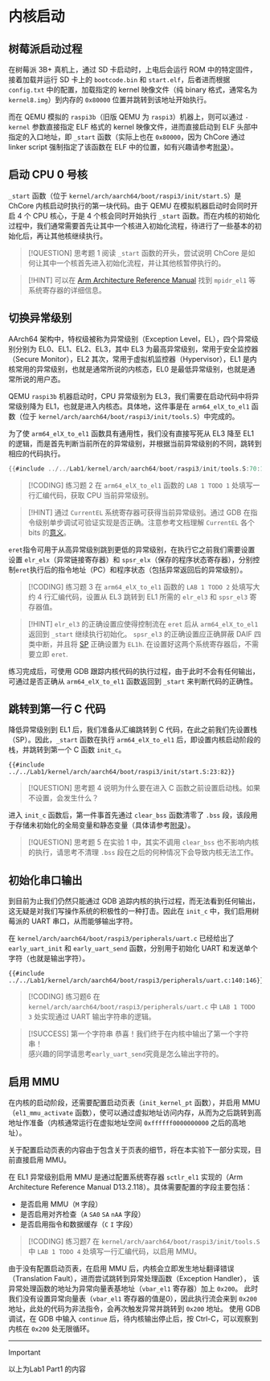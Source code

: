 # 内核启动

<!-- toc -->

## 树莓派启动过程

在树莓派 3B+ 真机上，通过 SD 卡启动时，上电后会运行 ROM 中的特定固件，接着加载并运行 SD 卡上的 `bootcode.bin` 和 `start.elf`，后者进而根据 `config.txt` 中的配置，加载指定的 kernel 映像文件（纯 binary 格式，通常名为 `kernel8.img`）到内存的 `0x80000` 位置并跳转到该地址开始执行。

而在 QEMU 模拟的 `raspi3b`（旧版 QEMU 为 `raspi3`）机器上，则可以通过 `-kernel` 参数直接指定 ELF 格式的 kernel 映像文件，进而直接启动到 ELF 头部中指定的入口地址，即 `_start` 函数（实际上也在 `0x80000`，因为 ChCore 通过 linker script 强制指定了该函数在 ELF 中的位置，如有兴趣请参考[附录](../Appendix/linker.html)）。

## 启动 CPU 0 号核

`_start` 函数（位于 `kernel/arch/aarch64/boot/raspi3/init/start.S`）是 ChCore 内核启动时执行的第一块代码。由于 QEMU 在模拟机器启动时会同时开启 4 个 CPU 核心，于是 4 个核会同时开始执行 `_start` 函数。而在内核的初始化过程中，我们通常需要首先让其中一个核进入初始化流程，待进行了一些基本的初始化后，再让其他核继续执行。

> [!QUESTION] 思考题 1
> 阅读 `_start` 函数的开头，尝试说明 ChCore 是如何让其中一个核首先进入初始化流程，并让其他核暂停执行的。  

> [!HINT]
> 可以在 [Arm Architecture Reference Manual](https://documentation-service.arm.com/static/61fbe8f4fa8173727a1b734e) 找到 `mpidr_el1` 等系统寄存器的详细信息。

## 切换异常级别

AArch64 架构中，特权级被称为异常级别（Exception Level，EL），四个异常级别分别为 EL0、EL1、EL2、EL3，其中 EL3 为最高异常级别，常用于安全监控器（Secure Monitor），EL2 其次，常用于虚拟机监控器（Hypervisor），EL1 是内核常用的异常级别，也就是通常所说的内核态，EL0 是最低异常级别，也就是通常所说的用户态。

QEMU `raspi3b` 机器启动时，CPU 异常级别为 EL3，我们需要在启动代码中将异常级别降为 EL1，也就是进入内核态。具体地，这件事是在 `arm64_elX_to_el1` 函数（位于 `kernel/arch/aarch64/boot/raspi3/init/tools.S`）中完成的。

为了使 `arm64_elX_to_el1` 函数具有通用性，我们没有直接写死从 EL3 降至 EL1 的逻辑，而是首先判断当前所在的异常级别，并根据当前异常级别的不同，跳转到相应的代码执行。

```asm
{{#include ../../Lab1/kernel/arch/aarch64/boot/raspi3/init/tools.S:70:143}}
```

> [!CODING] 练习题 2
> 在 `arm64_elX_to_el1` 函数的 `LAB 1 TODO 1` 处填写一行汇编代码，获取 CPU 当前异常级别。

> [!HINT]
> 通过 `CurrentEL` 系统寄存器可获得当前异常级别。通过 GDB 在指令级别单步调试可验证实现是否正确。注意参考文档理解 `CurrentEL` 各个 bits 的[意义](https://developer.arm.com/documentation/ddi0601/2020-12/AArch64-Registers/CurrentEL--Current-Exception-Level)。

`eret`指令可用于从高异常级别跳到更低的异常级别，在执行它之前我们需要设置
设置 `elr_elx`（异常链接寄存器）和 `spsr_elx`（保存的程序状态寄存器），分别控制`eret`执行后的指令地址（PC）和程序状态（包括异常返回后的异常级别）。

> [!CODING] 练习题 3
> 在 `arm64_elX_to_el1` 函数的 `LAB 1 TODO 2` 处填写大约 4 行汇编代码，设置从 EL3 跳转到 EL1 所需的 `elr_el3` 和 `spsr_el3` 寄存器值。

> [!HINT]
> `elr_el3` 的正确设置应使得控制流在 `eret` 后从 `arm64_elX_to_el1` 返回到 `_start` 继续执行初始化。 `spsr_el3` 的正确设置应正确屏蔽 DAIF 四类中断，并且将 [SP](https://developer.arm.com/documentation/ddi0500/j/CHDDGJID) 正确设置为 `EL1h`. 在设置好这两个系统寄存器后，不需要立即 `eret`.

练习完成后，可使用 GDB 跟踪内核代码的执行过程，由于此时不会有任何输出，可通过是否正确从 `arm64_elX_to_el1` 函数返回到 `_start` 来判断代码的正确性。

## 跳转到第一行 C 代码

降低异常级别到 EL1 后，我们准备从汇编跳转到 C 代码，在此之前我们先设置栈（SP）。因此，`_start` 函数在执行 `arm64_elX_to_el1` 后，即设置内核启动阶段的栈，并跳转到第一个 C 函数 `init_c`。

```
{{#include ../../Lab1/kernel/arch/aarch64/boot/raspi3/init/start.S:23:82}}

```

> [!QUESTION] 思考题 4
> 说明为什么要在进入 C 函数之前设置启动栈。如果不设置，会发生什么？

进入 `init_c` 函数后，第一件事首先通过 `clear_bss` 函数清零了 `.bss` 段，该段用于存储未初始化的全局变量和静态变量（具体请参考[附录](../Appendix/elf.html)）。

> [!QUESTION] 思考题 5
> 在实验 1 中，其实不调用 `clear_bss` 也不影响内核的执行，请思考不清理 `.bss` 段在之后的何种情况下会导致内核无法工作。

## 初始化串口输出

到目前为止我们仍然只能通过 GDB 追踪内核的执行过程，而无法看到任何输出，这无疑是对我们写操作系统的积极性的一种打击。因此在 `init_c` 中，我们启用树莓派的 UART 串口，从而能够输出字符。

在 `kernel/arch/aarch64/boot/raspi3/peripherals/uart.c` 已经给出了 `early_uart_init` 和 `early_uart_send` 函数，分别用于初始化 UART 和发送单个字符（也就是输出字符）。

```
{{#include ../../Lab1/kernel/arch/aarch64/boot/raspi3/peripherals/uart.c:140:146}}

```

> [!CODING] 练习题6
> 在 `kernel/arch/aarch64/boot/raspi3/peripherals/uart.c` 中 `LAB 1 TODO 3` 处实现通过 UART 输出字符串的逻辑。

> [!SUCCESS] 第一个字符串
> 恭喜！我们终于在内核中输出了第一个字符串！  
> 感兴趣的同学请思考`early_uart_send`究竟是怎么输出字符的。

## 启用 MMU

在内核的启动阶段，还需要配置启动页表（`init_kernel_pt` 函数），并启用 MMU（`el1_mmu_activate` 函数），使可以通过虚拟地址访问内存，从而为之后跳转到高地址作准备（内核通常运行在虚拟地址空间 `0xffffff0000000000` 之后的高地址）。

关于配置启动页表的内容由于包含关于页表的细节，将在本实验下一部分实现，目前直接启用 MMU。

在 EL1 异常级别启用 MMU 是通过配置系统寄存器 `sctlr_el1` 实现的（Arm Architecture Reference Manual D13.2.118）。具体需要配置的字段主要包括：

- 是否启用 MMU（`M` 字段）
- 是否启用对齐检查（`A` `SA0` `SA` `nAA` 字段）
- 是否启用指令和数据缓存（`C` `I` 字段）

> [!CODING] 练习题7
> 在 `kernel/arch/aarch64/boot/raspi3/init/tools.S` 中 `LAB 1 TODO 4` 处填写一行汇编代码，以启用 MMU。

由于没有配置启动页表，在启用 MMU 后，内核会立即发生地址翻译错误（Translation Fault），进而尝试跳转到异常处理函数（Exception Handler），
该异常处理函数的地址为异常向量表基地址（`vbar_el1` 寄存器）加上 `0x200`。
此时我们没有设置异常向量表（`vbar_el1` 寄存器的值是0），因此执行流会来到 `0x200` 地址，此处的代码为非法指令，会再次触发异常并跳转到 `0x200` 地址。
使用 GDB 调试，在 GDB 中输入 `continue` 后，待内核输出停止后，按 Ctrl-C，可以观察到内核在 `0x200` 处无限循环。

---

> [!IMPORTANT]
> 以上为Lab1 Part1 的内容
